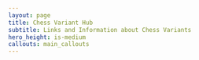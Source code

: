```yaml
---
layout: page
title: Chess Variant Hub
subtitle: Links and Information about Chess Variants
hero_height: is-medium
callouts: main_callouts
---
```

